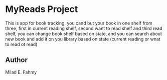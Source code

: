 # MyReads Project

This is app for book tracking, you cand but your book in one shelf from three, first in current reading shelf, second want to read shelf and third read shelf, you can change book shelf based on state, and you can search about new book and add it on you library based on state (current reading or wnat to read ot read)

## Author
 Milad E. Fahmy